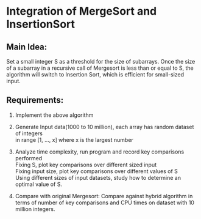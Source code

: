 # Integration of MergeSort and InsertionSort

## Main Idea: 
Set a small integer S as a threshold for the size of subarrays. Once the size of a subarray in a recursive call of Mergesort is less than or equal to S, the algorithm will switch to Insertion Sort, which is efficient for small-sized input.  

## Requirements:
1. Implement the above algorithm  
2. Generate Input data(1000 to 10 million), each array has random dataset of integers  
in range [1, ..., x] where x is the largest number
  
3. Analyze time complexity, run program and record key comparisons performed  
Fixing S, plot key comparisons over different sized input  
Fixing input size, plot key comparisons over different values of S  
Using different sizes of input datasets, study how to determine an optimal value of S.  

4. Compare with original Mergesort: Compare against hybrid algorithm in terms of number of key comparisons and CPU times on dataset with 10 million integers.  

